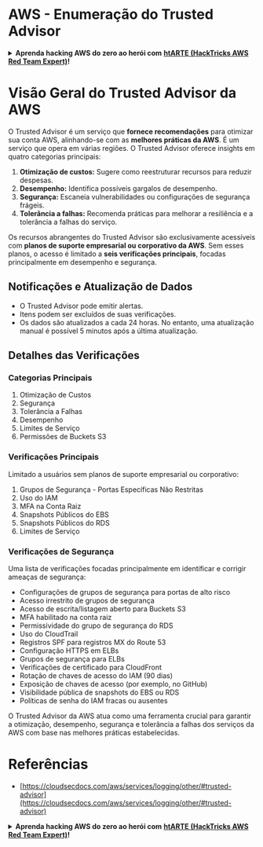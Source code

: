 # AWS - Enumeração do Trusted Advisor

<details>

<summary><strong>Aprenda hacking AWS do zero ao herói com</strong> <a href="https://training.hacktricks.xyz/courses/arte"><strong>htARTE (HackTricks AWS Red Team Expert)</strong></a><strong>!</strong></summary>

Outras maneiras de apoiar o HackTricks:

* Se você deseja ver sua **empresa anunciada no HackTricks** ou **baixar o HackTricks em PDF** Confira os [**PLANOS DE ASSINATURA**](https://github.com/sponsors/carlospolop)!
* Adquira o [**swag oficial PEASS & HackTricks**](https://peass.creator-spring.com)
* Descubra [**A Família PEASS**](https://opensea.io/collection/the-peass-family), nossa coleção exclusiva de [**NFTs**](https://opensea.io/collection/the-peass-family)
* **Junte-se ao** 💬 [**grupo Discord**](https://discord.gg/hRep4RUj7f) ou ao [**grupo telegram**](https://t.me/peass) ou **siga-nos** no **Twitter** 🐦 [**@hacktricks_live**](https://twitter.com/hacktricks_live)**.**
* **Compartilhe seus truques de hacking enviando PRs para os** [**HackTricks**](https://github.com/carlospolop/hacktricks) e [**HackTricks Cloud**](https://github.com/carlospolop/hacktricks-cloud) repositórios do github.

</details>

# Visão Geral do Trusted Advisor da AWS

O Trusted Advisor é um serviço que **fornece recomendações** para otimizar sua conta AWS, alinhando-se com as **melhores práticas da AWS**. É um serviço que opera em várias regiões. O Trusted Advisor oferece insights em quatro categorias principais:

1. **Otimização de custos:** Sugere como reestruturar recursos para reduzir despesas.
2. **Desempenho:** Identifica possíveis gargalos de desempenho.
3. **Segurança:** Escaneia vulnerabilidades ou configurações de segurança frágeis.
4. **Tolerância a falhas:** Recomenda práticas para melhorar a resiliência e a tolerância a falhas do serviço.

Os recursos abrangentes do Trusted Advisor são exclusivamente acessíveis com **planos de suporte empresarial ou corporativo da AWS**. Sem esses planos, o acesso é limitado a **seis verificações principais**, focadas principalmente em desempenho e segurança.

## Notificações e Atualização de Dados

- O Trusted Advisor pode emitir alertas.
- Itens podem ser excluídos de suas verificações.
- Os dados são atualizados a cada 24 horas. No entanto, uma atualização manual é possível 5 minutos após a última atualização.

## **Detalhes das Verificações**

### Categorias Principais

1. Otimização de Custos
2. Segurança
3. Tolerância a Falhas
4. Desempenho
5. Limites de Serviço
6. Permissões de Buckets S3

### Verificações Principais

Limitado a usuários sem planos de suporte empresarial ou corporativo:

1. Grupos de Segurança - Portas Específicas Não Restritas
2. Uso do IAM
3. MFA na Conta Raiz
4. Snapshots Públicos do EBS
5. Snapshots Públicos do RDS
6. Limites de Serviço

### Verificações de Segurança

Uma lista de verificações focadas principalmente em identificar e corrigir ameaças de segurança:

- Configurações de grupos de segurança para portas de alto risco
- Acesso irrestrito de grupos de segurança
- Acesso de escrita/listagem aberto para Buckets S3
- MFA habilitado na conta raiz
- Permissividade do grupo de segurança do RDS
- Uso do CloudTrail
- Registros SPF para registros MX do Route 53
- Configuração HTTPS em ELBs
- Grupos de segurança para ELBs
- Verificações de certificado para CloudFront
- Rotação de chaves de acesso do IAM (90 dias)
- Exposição de chaves de acesso (por exemplo, no GitHub)
- Visibilidade pública de snapshots do EBS ou RDS
- Políticas de senha do IAM fracas ou ausentes

O Trusted Advisor da AWS atua como uma ferramenta crucial para garantir a otimização, desempenho, segurança e tolerância a falhas dos serviços da AWS com base nas melhores práticas estabelecidas.


# **Referências**

* [https://cloudsecdocs.com/aws/services/logging/other/#trusted-advisor](https://cloudsecdocs.com/aws/services/logging/other/#trusted-advisor)

<details>

<summary><strong>Aprenda hacking AWS do zero ao herói com</strong> <a href="https://training.hacktricks.xyz/courses/arte"><strong>htARTE (HackTricks AWS Red Team Expert)</strong></a><strong>!</strong></summary>

Outras maneiras de apoiar o HackTricks:

* Se você deseja ver sua **empresa anunciada no HackTricks** ou **baixar o HackTricks em PDF** Confira os [**PLANOS DE ASSINATURA**](https://github.com/sponsors/carlospolop)!
* Adquira o [**swag oficial PEASS & HackTricks**](https://peass.creator-spring.com)
* Descubra [**A Família PEASS**](https://opensea.io/collection/the-peass-family), nossa coleção exclusiva de [**NFTs**](https://opensea.io/collection/the-peass-family)
* **Junte-se ao** 💬 [**grupo Discord**](https://discord.gg/hRep4RUj7f) ou ao [**grupo telegram**](https://t.me/peass) ou **siga-nos** no **Twitter** 🐦 [**@hacktricks_live**](https://twitter.com/hacktricks_live)**.**
* **Compartilhe seus truques de hacking enviando PRs para os** [**HackTricks**](https://github.com/carlospolop/hacktricks) e [**HackTricks Cloud**](https://github.com/carlospolop/hacktricks-cloud) repositórios do github.

</details>
